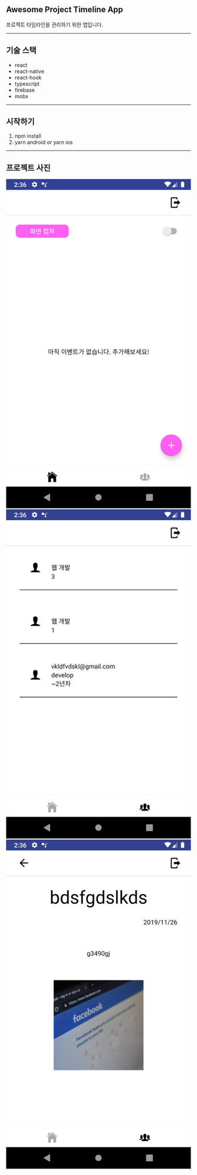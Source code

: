 ## Awesome Project Timeline App

프로젝트 타임라인을 관리하기 위한 앱입니다.

---

## 기술 스택

- react
- react-native
- react-hook
- typescript
- firebase
- mobx

---

## 시작하기

1. npm install
2. yarn android or yarn ios

---

## 프로젝트 사진

![preview_1](./assets/preview_1.png)
![preview_3](./assets/preview_3.png)
![preview_5](./assets/preview_5.png)
